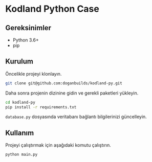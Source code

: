 # Kodland Python Case

## Gereksinimler

- Python 3.6+
- pip

## Kurulum

Öncelikle projeyi klonlayın.

```bash
git clone git@github.com:doganbuilds/kodland-py.git
```

Daha sonra projenin dizinine gidin ve gerekli paketleri yükleyin.

```bash
cd kodland-py
pip install -r requirements.txt
```

`database.py` dosyasında veritabanı bağlantı bilgilerinizi güncelleyin.

## Kullanım

Projeyi çalıştırmak için aşağıdaki komutu çalıştırın.

```bash
python main.py
```
